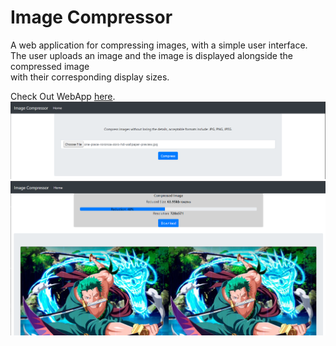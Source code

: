 # Image Compressor
A web application for compressing images, with a simple user interface. <br>
The user uploads an image and the image is displayed alongside the compressed image <br>
with their corresponding display sizes. <br>

Check Out WebApp [here](https://imgcomp-app.herokuapp.com/).
<img src="imgcomp/static/images/readme2.png"/> <br>
<img src="imgcomp/static/images/readme.png"/>
